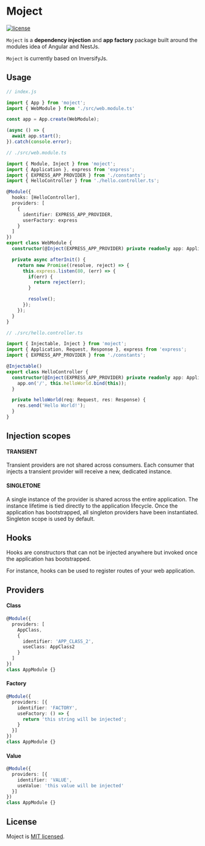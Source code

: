 # Moject

[![license](https://img.shields.io/badge/license-MIT-blue.svg)](https://github.com/lsndr/moject/blob/master/LICENSE.md)

`Moject` is a __dependency injection__ and __app factory__ package built around the modules idea of Angular and NestJs. 

`Moject` is currently based on InversifyJs.

## Usage

```typescript
// index.js

import { App } from 'moject';
import { WebModule } from './src/web.module.ts'

const app = App.create(WebModule);

(async () => {
  await app.start();
}).catch(console.error);
```

```typescript
// ./src/web.module.ts

import { Module, Inject } from 'moject';
import { Application }, express from 'express';
import { EXPRESS_APP_PROVIDER } from './constants';
import { HelloController } from './hello.controller.ts';

@Module({
  hooks: [HelloController],
  providers: [
    {
      identifier: EXPRESS_APP_PROVIDER,
      userFactory: express
    }
  ]
}) 
export class WebModule {
  constructor(@Inject(EXPRESS_APP_PROVIDER) private readonly app: Application) {}

  private async afterInit() {
    return new Promise((resolve, reject) => {
      this.express.listen(80, (err) => {
        if(err) {
          return reject(err);
        }

        resolve();
      });
    });
  }
}
```

```typescript
// ./src/hello.controller.ts

import { Injectable, Inject } from 'moject';
import { Application, Request, Response }, express from 'express';
import { EXPRESS_APP_PROVIDER } from './constants';

@Injectable() 
export class HelloController {
  constructor(@Inject(EXPRESS_APP_PROVIDER) private readonly app: Application) {
    app.on('/', this.helloWorld.bind(this));
  }

  private helloWorld(req: Request, res: Response) {
    res.send('Hello World!');
  }
}
```

## Injection scopes

#### TRANSIENT
Transient providers are not shared across consumers. Each consumer that injects a transient provider will receive a new, dedicated instance.


#### SINGLETONE
A single instance of the provider is shared across the entire application. The instance lifetime is tied directly to the application lifecycle. Once the application has bootstrapped, all singleton providers have been instantiated. Singleton scope is used by default.

## Hooks

Hooks are constructors that can not be injected anywhere but invoked once the application has bootstrapped.

For instance, hooks can be used to register routes of your web application.

## Providers

#### Class

```typescript
@Module({
  providers: [
    AppClass,
    {
      identifier: 'APP_CLASS_2',
      useClass: AppClass2
    }
  ]
})
class AppModule {}
```

#### Factory

```typescript
@Module({
  providers: [{
    identifier: 'FACTORY',
    useFactory: () => {
      return 'this string will be injected';
    }
  }]
})
class AppModule {}
```

#### Value

```typescript
@Module({
  providers: [{
    identifier: 'VALUE',
    useValue: 'this value will be injected'
  }]
})
class AppModule {}
```

## License

Moject is [MIT licensed](LICENSE.md).